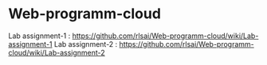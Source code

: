 # Web-programm-cloud
Lab assignment-1 : https://github.com/rlsai/Web-programm-cloud/wiki/Lab-assignment-1
Lab assignment-2 : https://github.com/rlsai/Web-programm-cloud/wiki/Lab-assignment-2
